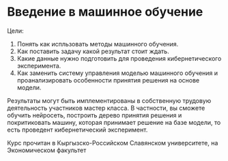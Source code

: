 # Введение в машинное обучение


Цели:

1. Понять  как  испльзовать методы  машинного обучения.
2. Как поставить задачу какой результат стоит ждать.
3. Какие данные нужно подготовить  для проведения кибернетического эксперимента.
4. Как заменить систему управления моделью машинного обучения и
 проанализировать  особенности  принятия решения на основе модели.


Результаты могут быть имплементированы в собственную трудовую деятельность участников мастер класса. В частности, вы сможете обучить нейросеть, построить дерево принятия решения и покритиковать   машину, которая принимает решение на базе модели, то есть проведент кибернетический эксперимент.

Курс прочитан в Кыргызско-Российском Славянском университете, на Экономическом факультет 





